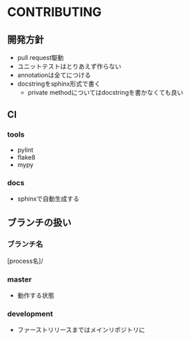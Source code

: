 # CONTRIBUTING

## 開発方針

- pull request駆動
- ユニットテストはとりあえず作らない
- annotationは全てにつける
- docstringをsphinx形式で書く
  - private methodについてはdocstringを書かなくても良い

## CI

### tools

- pylint
- flake8
- mypy

### docs

- sphinxで自動生成する

## ブランチの扱い

### ブランチ名

[process名]/

### master

- 動作する状態

### development

- ファーストリリースまではメインリポジトリに
